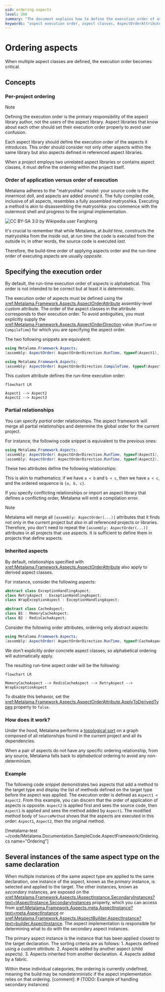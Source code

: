 ```yaml
---
uid: ordering-aspects
level: 300
summary: "The document explains how to define the execution order of aspect classes in Metalama, a concept critical when multiple aspect classes are utilized. The execution order is defined using the AspectOrderAttribute assembly-level custom attribute. The order of aspect application and execution are opposite, and by default, the execution order is alphabetical."
keywords: "aspect execution order, aspect classes, AspectOrderAttribute, run-time order, build-time order, Metalama, aspect libraries, alphabetical order, AspectOrderDirection, derived aspect classes"
---
```


# Ordering aspects

When multiple aspect classes are defined, the execution order becomes critical.

## Concepts

### Per-project ordering

> [!NOTE]
> Defining the execution order is the primary responsibility of the aspect library author, not the users of the aspect library. Aspect libraries that know about each other should set their execution order properly to avoid user confusion.

Each aspect library should define the execution order of the aspects it introduces. This order should consider not only other aspects within the same library but also aspects defined in referenced aspect libraries.

When a project employs two unrelated aspect libraries or contains aspect classes, it must define the ordering within the project itself.

### Order of application versus order of execution

Metalama adheres to the "matryoshka" model: your source code is the innermost doll, and aspects are added _around_ it. The fully compiled code, inclusive of all aspects, resembles a fully assembled matryoshka. Executing a method is akin to disassembling the matryoshka: you commence with the outermost shell and progress to the original implementation.

![](matryoshka.png "CC BY-SA 3.0 by Wikipedia user Fanghong")

It's crucial to remember that while Metalama, at _build time_, constructs the matryoshka from the inside out, at _run time_ the code is executed from the outside in; in other words, the source code is executed _last_.

Therefore, the build-time order of applying aspects order and the run-time order of executing aspects are usually _opposite_. 

## Specifying the execution order

By default, the run-time execution order of aspects is alphabetical. This order is not intended to be correct but at least it is deterministic.

The execution order of aspects must be defined using the <xref:Metalama.Framework.Aspects.AspectOrderAttribute> assembly-level custom attribute. The order of the aspect classes in the attribute corresponds to their execution order. To avoid ambiguities, you must explicitly supply the <xref:Metalama.Framework.Aspects.AspectOrderDirection> value (`RunTime` or `CompileTime`) for which you are specifying the aspect order.

The two following snippets are equivalent:

```cs
using Metalama.Framework.Aspects;
[assembly: AspectOrder( AspectOrderDirection.RunTime, typeof(Aspect1), typeof(Aspect2), typeof(Aspect3))]
```

```cs
using Metalama.Framework.Aspects;
[assembly: AspectOrder( AspectOrderDirection.CompileTime, typeof(Aspect3), typeof(Aspect2), typeof(Aspect1))]
```

This custom attribute defines the run-time execution order:


```mermaid
flowchart LR

Aspect1 --> Aspect2
Aspect2 --> Aspect3

```


### Partial relationships

You can specify _partial_ order relationships. The aspect framework will merge all partial relationships and determine the global order for the current project.

For instance, the following code snippet is equivalent to the previous ones:

```cs
using Metalama.Framework.Aspects;
[assembly: AspectOrder( AspectOrderDirection.RunTime, typeof(Aspect1), typeof(Aspect2))]
[assembly: AspectOrder( AspectOrderDirection.RunTime, typeof(Aspect2), typeof(Aspect3))]
```

These two attributes define the following relationships:

This is akin to mathematics: if we have `a < b` and `b < c`, then we have `a < c`, and the ordered sequence is `{a, b, c}`.

If you specify conflicting relationships or import an aspect library that defines a conflicting order, Metalama will emit a compilation error.

> [!NOTE]
> Metalama will merge all `[assembly: AspectOrder(...)]` attributes that it finds not only in the current project but also in all referenced projects or libraries. Therefore, you don't need to repeat the `[assembly: AspectOrder(...)]` attributes in all projects that use aspects. It is sufficient to define them in projects that define aspects.

### Inherited aspects

By default, relationships specified with <xref:Metalama.Framework.Aspects.AspectOrderAttribute> also apply to derived aspect classes. 

For instance, consider the following aspects:

```c#
abstract class ExceptionHandlingAspect;
class RetryAspect : ExceptionHandlingAspect;
class WrapExceptionAspect : ExceptionHandlingAspect;

abstract class CacheAspect;
class B1 : MemoryCacheAspect;
class B2 : RedisCacheAspect;
```

Consider the following order attributes, ordering only abstract aspects:

```cs
using Metalama.Framework.Aspects;
[assembly: AspectOrder( AspectOrderDirection.RunTime, typeof(CacheAspect), typeof(ExceptionHandlingAspect))]
```

We don't explicitly order concrete aspect classes, so alphabetical ordering will automatically apply.

The resulting run-time aspect order will be the following:

```mermaid
flowchart LR

MemoryCacheAspect --> RedisCacheAspect --> RetryAspect --> WrapExceptionAspect
```



To disable this behavior, set the <xref:Metalama.Framework.Aspects.AspectOrderAttribute.ApplyToDerivedTypes> property to `false`.

### How does it work?

Under the hood, Metalama performs a [topological sort](https://en.wikipedia.org/wiki/Topological_sorting) on a graph composed of all relationships found in the current project and all its dependencies.

When a pair of aspects do not have any specific ordering relationship, from any source, Metalama falls back to _alphabetical_ ordering to avoid any non-determinism.


### Example

The following code snippet demonstrates two aspects that add a method to the target type and display the list of methods defined on the target type before the aspect was applied. The execution order is defined as `Aspect1 < Aspect2`. From this example, you can discern that the order of application of aspects is opposite. `Aspect2` is applied first and sees the source code, then `Aspect1` is applied and sees the method added by `Aspect1`. The modified method body of `SourceMethod` shows that the aspects are executed in this order: `Aspect1`, `Aspect2`, then the original method.

[!metalama-test  ~/code/Metalama.Documentation.SampleCode.AspectFramework/Ordering.cs name="Ordering"]


## Several instances of the same aspect type on the same declaration

When multiple instances of the same aspect type are applied to the same declaration, one instance of the aspect, known as the _primary_ instance, is selected and applied to the target. The other instances, known as _secondary_ instances, are exposed on the <xref:Metalama.Framework.Aspects.IAspectInstance.SecondaryInstances?text=IAspectInstance.SecondaryInstances> property, which you can access from <xref:Metalama.Framework.Aspects.meta.AspectInstance?text=meta.AspectInstance> or <xref:Metalama.Framework.Aspects.IAspectBuilder.AspectInstance?text=builder.AspectInstance>. The aspect implementation is responsible for determining what to do with the secondary aspect instances.

The primary aspect instance is the instance that has been applied closest to the target declaration. The sorting criteria are as follows:
    1. Aspects defined using a _custom attribute_.
    2. Aspects added by another aspect (child aspects).
    3. Aspects inherited from another declaration.
    4. Aspects added by a fabric.

Within these individual categories, the ordering is currently undefined, meaning the build may be nondeterministic if the aspect implementation relies on that ordering.
[comment]: # (TODO: Example of handling secondary instances)


